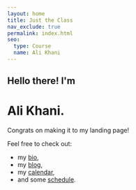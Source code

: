 ```yaml
---
layout: home
title: Just the Class
nav_exclude: true
permalink: index.html
seo:
  type: Course
  name: Ali Khani
---
```


## Hello there! I'm
# Ali Khani.

Congrats on making it to my landing page!

Feel free to check out:

- my [bio](staff.md),
- my [blog](announcements.md),
- my [calendar](calendar.md),
- and some [schedule](schedule.md).
